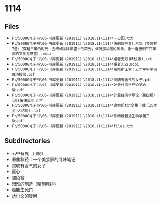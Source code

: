 # 1114

## Files

- `F:/5000G电子书\06-书库更新（201911）\2018.11\1114\一日囚.txt`
- `F:/5000G电子书\06-书库更新（201911）\2018.11\1114\唐朝那些事儿合集（套装共7册）（穿越千年的时光，去细细品味那盛世的荣光，倾听那华丽的乐章，看一看唐朝三百年间的文明与野蛮）.mobi`
- `F:/5000G电子书\06-书库更新（201911）\2018.11\1114\媚者无双(精校版).txt`
- `F:/5000G电子书\06-书库更新（201911）\2018.11\1114\媚者无双.mobi`
- `F:/5000G电子书\06-书库更新（201911）\2018.11\1114\戴维斯王朝：五十年华尔街成功投资.pdf`
- `F:/5000G电子书\06-书库更新（201911）\2018.11\1114\灵魂有香气的女子.pdf`
- `F:/5000G电子书\06-书库更新（201911）\2018.11\1114\计量经济学导论第六版.pdf`
- `F:/5000G电子书\06-书库更新（201911）\2018.11\1114\计量经济学导论（第四版）[美]伍德里奇.pdf`
- `F:/5000G电子书\06-书库更新（201911）\2018.11\1114\诡案组txt全集下载（15本全-大结局）.txt`
- `F:/5000G电子书\06-书库更新（201911）\2018.11\1114\陈阅增普通生物学第三版.pdf`
- `F:/5000G电子书\06-书库更新（201911）\2018.11\1114\files.txt`

## Subdirectories

- 云中有鬼（自制）
- 春韭秋菘：一个美食家的寻味笔记
- 灵魂有香气的女子
- 画心
- 碧色寨
- 艰难的制造（精制精排）
- 超能生死门
- 达尔文的疑问
